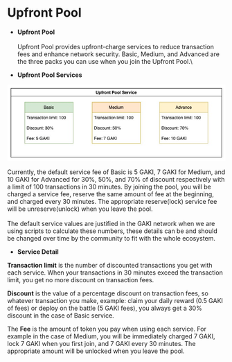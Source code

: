 # Upfront Pool

* **Upfront Pool**\
  \
  Upfront Pool provides upfront-charge services to reduce transaction fees and enhance network security. Basic, Medium, and Advanced are the three packs you can use when you join the Upfront Pool.\

* **Upfront Pool Services**

![Upfront Pool Services](../.gitbook/assets/upfront-services.jpg)

Currently, the default service fee of Basic is 5 GAKI, 7 GAKI for Medium, and 10 GAKI for Advanced for 30%, 50%, and 70% of discount respectively with a limit of 100 transactions in 30 minutes.  By joining the pool, you will be charged a service fee, reserve the same amount of fee at the beginning, and charged every 30 minutes. The appropriate reserve(lock) service fee will be unreserve(unlock) when you leave the pool.\
\
The default service values are justified in the GAKI network when we are using scripts to calculate these numbers, these details can be and should be changed over time by the community to fit with the whole ecosystem.

* **Service Detail**

**Transaction limit** is the number of discounted transactions you get with each service. When your transactions in 30 minutes exceed the transaction limit, you get no more discount on transaction fees.

**Discount** is the value of a percentage discount on transaction fees, so whatever transaction you make, example: claim your daily reward (0.5 GAKI of fees) or deploy on the battle (5 GAKI fees), you always get a 30% discount in the case of Basic service.

The **Fee** is the amount of token you pay when using each service. For example in the case of Medium, you will be immediately charged 7 GAKI, lock 7 GAKI when you first join, and 7 GAKI every 30 minutes. The appropriate amount will be unlocked when you leave the pool.

